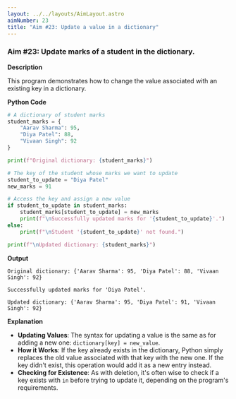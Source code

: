 ```yaml
---
layout: ../../layouts/AimLayout.astro
aimNumber: 23
title: "Aim #23: Update a value in a dictionary"
---
```


### Aim #23: Update marks of a student in the dictionary.

**Description**

This program demonstrates how to change the value associated with an existing key in a dictionary.

**Python Code**

```python
# A dictionary of student marks
student_marks = {
    "Aarav Sharma": 95,
    "Diya Patel": 88,
    "Vivaan Singh": 92
}

print(f"Original dictionary: {student_marks}")

# The key of the student whose marks we want to update
student_to_update = "Diya Patel"
new_marks = 91

# Access the key and assign a new value
if student_to_update in student_marks:
    student_marks[student_to_update] = new_marks
    print(f"\nSuccessfully updated marks for '{student_to_update}'.")
else:
    print(f"\nStudent '{student_to_update}' not found.")

print(f"\nUpdated dictionary: {student_marks}")
```

**Output**

```text
Original dictionary: {'Aarav Sharma': 95, 'Diya Patel': 88, 'Vivaan Singh': 92}

Successfully updated marks for 'Diya Patel'.

Updated dictionary: {'Aarav Sharma': 95, 'Diya Patel': 91, 'Vivaan Singh': 92}
```

**Explanation**

- **Updating Values**: The syntax for updating a value is the same as for adding a new one: `dictionary[key] = new_value`.
- **How it Works**: If the key already exists in the dictionary, Python simply replaces the old value associated with that key with the new one. If the key didn't exist, this operation would add it as a new entry instead.
- **Checking for Existence**: As with deletion, it's often wise to check if a key exists with `in` before trying to update it, depending on the program's requirements.
